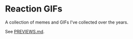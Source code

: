 # Reaction GIFs

A collection of memes and GIFs I've collected over the years.

See [PREVIEWS.md](PREVIEWS.md).
